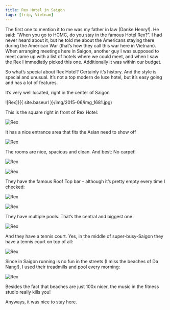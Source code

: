 ```yaml
---
title: Rex Hotel in Saigon
tags: [trip, Vietnam]
---
```


The first one to mention it to me was my father in law (Danke Henry!). He said: “When you go to HCMC, do you stay in the famous Hotel Rex?”. I had never heard about it, but he told me about the Americans staying there during the American War (that’s how they call this war here in Vietnam).
When arranging meetings here in Saigon, another guy I was supposed to meet came up with a list of hotels where we could meet, and when I saw the Rex I immediatly picked this one. Additionally it was within our budget.

So what’s special about Rex Hotel? Certainly it’s history. And the style is special and unusual. It’s not a top modern de luxe hotel, but it’s easy going and has a lot of features.

It’s very well located, right in the center of Saigon


![Rex]({{ site.baseurl }}/img/2015-06/img_1681.jpg)

This is the square right in front of Rex Hotel:

![Rex](/img/2015-06/img_1741.jpg)

It has a nice entrance area that fits the Asian need to show off

![Rex](/img/2015-06/img_1673.jpg)


The rooms are nice, spacious and clean. And best: No carpet!

![Rex](/img/2015-06/img_1645.jpg)

![Rex](/img/2015-06/img_1646.jpg)

They have the famous Roof Top bar – although it’s pretty empty every time I checked:

![Rex](/img/2015-06/img_1650.jpg)

![Rex](/img/2015-06/img_1684.jpg)

They have multiple pools. That’s the central and biggest one:

![Rex](/img/2015-06/img_1664.jpg)


And they have a tennis court. Yes, in the middle of super-busy-Saigon they have a tennis court on top of all:

![Rex](/img/2015-06/img_1656.jpg)

Since in Saigon running is no fun in the streets (I miss the beaches of Da Nang!), I used their treadmills and pool every morning:

![Rex](/img/2015-06/img_1690.jpg)


Besides the fact that beaches are just 100x nicer, the music in the fitness studio really kills you!

Anyways, it was nice to stay here.

